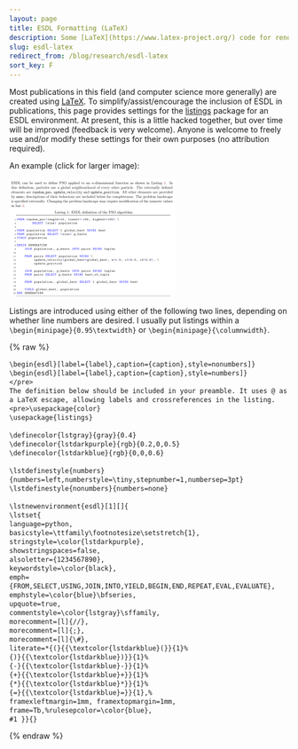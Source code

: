 ```yaml
---
layout: page
title: ESDL Formatting (LaTeX)
description: Some [LaTeX](https://www.latex-project.org/) code for rendering ESDL listings.
slug: esdl-latex
redirect_from: /blog/research/esdl-latex
sort_key: F
---
```


Most publications in this field (and computer science more generally) are created using [LaTeX](https://www.latex-project.org/). To simplify/assist/encourage the inclusion of ESDL in publications, this page provides settings for the [listings](https://www.ctan.org/tex-archive/macros/latex/contrib/listings/) package for an ESDL environment. At present, this is a little hacked together, but over time will be improved (feedback is very welcome). Anyone is welcome to freely use and/or modify these settings for their own purposes (no attribution required).

An example (click for larger image):

[![ESDL Sample](/assets/esdl_pso_small.png)](/assets/esdl_pso.png)

Listings are introduced using either of the following two lines, depending on whether line numbers are desired. I usually put listings within a `\begin{minipage}{0.95\textwidth}` or `\begin{minipage}{\columnwidth}`.

{% raw %}
```
\begin{esdl}[label={label},caption={caption},style=nonumbers]}
\begin{esdl}[label={label},caption={caption},style=numbers]}
</pre>
The definition below should be included in your preamble. It uses @ as a LaTeX escape, allowing labels and crossreferences in the listing.
<pre>\usepackage{color}
\usepackage{listings}

\definecolor{lstgray}{gray}{0.4}
\definecolor{lstdarkpurple}{rgb}{0.2,0,0.5}
\definecolor{lstdarkblue}{rgb}{0,0,0.6}

\lstdefinestyle{numbers}{numbers=left,numberstyle=\tiny,stepnumber=1,numbersep=3pt}
\lstdefinestyle{nonumbers}{numbers=none}

\lstnewenvironment{esdl}[1][]{
\lstset{
language=python,
basicstyle=\ttfamily\footnotesize\setstretch{1},
stringstyle=\color{lstdarkpurple},
showstringspaces=false,
alsoletter={1234567890},
keywordstyle=\color{black},
emph={FROM,SELECT,USING,JOIN,INTO,YIELD,BEGIN,END,REPEAT,EVAL,EVALUATE},
emphstyle=\color{blue}\bfseries,
upquote=true,
commentstyle=\color{lstgray}\sffamily,
morecomment=[l]{//},
morecomment=[l]{;},
morecomment=[l]{\#},
literate=*{(}{{\textcolor{lstdarkblue}(}}{1}%
{)}{{\textcolor{lstdarkblue})}}{1}%
{-}{{\textcolor{lstdarkblue}-}}{1}%
{+}{{\textcolor{lstdarkblue}+}}{1}%
{*}{{\textcolor{lstdarkblue}*}}{1}%
{=}{{\textcolor{lstdarkblue}=}}{1},%
framexleftmargin=1mm, framextopmargin=1mm, 
frame=Tb,%rulesepcolor=\color{blue},
#1 }}{}
```
{% endraw %}
